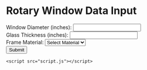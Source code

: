<!-- index.html -->

<!DOCTYPE html>
<html lang="en">
<head>
    <meta charset="UTF-8">
    <meta name="viewport" content="width=device-width, initial-scale=1.0">
    <title>Rotary Window Data Input</title>
    <link rel="stylesheet" href="styles.css">
</head>
<body>
    <div class="container">
        <h1>Rotary Window Data Input</h1>
        <form id="rotaryWindowForm">
            <div class="form-group">
                <label for="windowDiameter">Window Diameter (inches):</label>
                <input type="number" id="windowDiameter" name="windowDiameter" required>
            </div>
            <div class="form-group">
                <label for="glassThickness">Glass Thickness (inches):</label>
                <input type="number" id="glassThickness" name="glassThickness" required>
            </div>
            <div class="form-group">
                <label for="frameMaterial">Frame Material:</label>
                <select id="frameMaterial" name="frameMaterial" required>
                    <option value="">Select Material</option>
                    <option value="aluminum">Aluminum</option>
                    <option value="wood">Wood</option>
                    <option value="vinyl">Vinyl</option>
                </select>
            </div>
            <button type="submit">Submit</button>
        </form>
    </div>

    <script src="script.js"></script>
</body>
</html>


